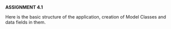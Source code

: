 **ASSIGNMENT 4.1**

Here is the basic structure of the application, creation of Model Classes and data fields in them.
